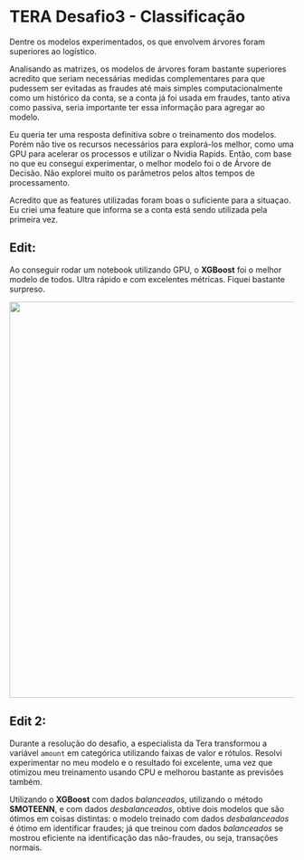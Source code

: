 # TERA Desafio3 - Classificação

Dentre os modelos experimentados, os que envolvem árvores foram superiores ao logístico.

Analisando as matrizes, os modelos de árvores foram bastante superiores acredito que seriam necessárias medidas complementares para que pudessem ser evitadas as fraudes até mais simples computacionalmente como um histórico da conta, se a conta já foi usada em fraudes, tanto ativa como passiva, seria importante ter essa informação para agregar ao modelo.

Eu queria ter uma resposta definitiva sobre o treinamento dos modelos. Porém não tive os recursos necessários para explorá-los melhor, como uma GPU para acelerar os processos e utilizar o Nvidia Rapids. Então, com base no que eu consegui experimentar, o melhor modelo foi o de Árvore de Decisão. Não explorei muito os parâmetros pelos altos tempos de processamento.

Acredito que as features utilizadas foram boas o suficiente para a situaçao. Eu criei uma feature que informa se a conta está sendo utilizada pela primeira vez.

## Edit:

Ao conseguir rodar um notebook utilizando GPU, o **XGBoost** foi o melhor modelo de todos. Ultra rápido e com excelentes métricas. Fiquei bastante surpreso.

<center> <img src="https://media.giphy.com/media/izspP6uMbMeti/giphy.gif" width=700></center>


## Edit 2:

Durante a resolução do desafio, a especialista da Tera transformou a variável ```amount``` em categórica utilizando faixas de valor e rótulos. Resolvi experimentar no meu modelo e o resultado foi excelente, uma vez que otimizou meu treinamento usando CPU e melhorou bastante as previsões também.

Utilizando o **XGBoost** com dados *balanceados*, utilizando o método **SMOTEENN**, e com dados *desbalanceados*, obtive dois modelos que são ótimos em coisas distintas: o modelo treinado com dados *desbalanceados* é ótimo em identificar fraudes; já que treinou com dados *balanceados* se mostrou eficiente na identificação das não-fraudes, ou seja, transações normais.